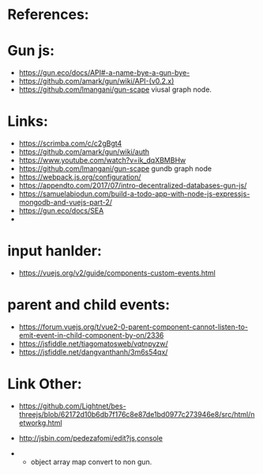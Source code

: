 # References:

# Gun js:
 * https://gun.eco/docs/API#-a-name-bye-a-gun-bye-
 * https://github.com/amark/gun/wiki/API-(v0.2.x)
 * https://github.com/lmangani/gun-scape viusal graph node.

# Links:
 * https://scrimba.com/c/c2gBgt4
 * https://github.com/amark/gun/wiki/auth
 * https://www.youtube.com/watch?v=ik_dqXBMBHw
 * https://github.com/lmangani/gun-scape gundb graph node
 * https://webpack.js.org/configuration/
 * https://appendto.com/2017/07/intro-decentralized-databases-gun-js/
 * https://samuelabiodun.com/build-a-todo-app-with-node-js-expressjs-mongodb-and-vuejs-part-2/
 * https://gun.eco/docs/SEA
 * 

# input hanlder:
 * https://vuejs.org/v2/guide/components-custom-events.html

# parent and child events:
 * https://forum.vuejs.org/t/vue2-0-parent-component-cannot-listen-to-emit-event-in-child-component-by-on/2336
 * https://jsfiddle.net/tiagomatosweb/vqtnpyzw/ 
 * https://jsfiddle.net/dangvanthanh/3m6s54qx/


# Link Other:
 * https://github.com/Lightnet/bes-threejs/blob/62172d10b6db7f176c8e87de1bd0977c273946e8/src/html/networkg.html


 * http://jsbin.com/pedezafomi/edit?js,console 
 * - object array map convert to non gun.
